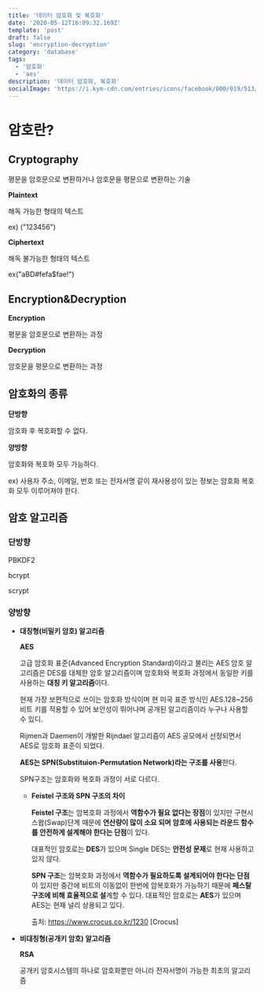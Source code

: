 ```yaml
---
title: '데이터 암호화 및 복호화'
date: '2020-05-12T16:09:32.169Z'
template: 'post'
draft: false
slug: 'encryption-decryption'
category: 'database'
tags:
  - '암호화'
  - 'aes'
description: '데이터 암호화, 복호화'
socialImage: 'https://i.kym-cdn.com/entries/icons/facebook/000/019/513/til.jpg'
---
```


# 암호란?

## Cryptography

평문을 암호문으로 변환하거나 암호문을 평문으로 변환하는 기술

**Plaintext**

해독 가능한 형태의 텍스트

ex) ("123456")

**Ciphertext**

해독 불가능한 형태의 텍스트

ex("aBD#fefa$fae!")



## Encryption&Decryption

**Encryption**

평문을 암호문으로 변환하는 과정

**Decryption**

암호문을 평문으로 변환하는 과정



## 암호화의 종류

**단방향**

암호화 후 복호화할 수 없다.

**양방향**

암호화와 복호화 모두 가능하다.

ex) 사용자 주소, 이메일, 번호 또는 전자서명 같이 재사용성이 있는 정보는 암호화 복호화 모두 이루어져야 한다.



## 암호 알고리즘

### 단방향

PBKDF2

bcrypt

scrypt

### 양방향 

- **대칭형(비밀키 암호) 알고리즘**

  **AES**

  고급 암호화 표준(Advanced Encryption Standard)이라고 불리는 AES 암호 알고리즘은 DES를 대체한 암호 알고리즘이며 암호화와 복호화 과정에서 동일한 키를 사용하는 **대칭 키 알고리즘**이다.

  현재 가장 보편적으로 쓰이는 암호화 방식이며 현 미국 표준 방식인 AES.128~256비트 키를 적용할 수 있어 보안성이 뛰어나며 공개된 알고리즘이라 누구나 사용할 수 있디.

  Rijmen과 Daemen이 개발한 Rijndael 알고리즘이 AES 공모에서 선정되면서 AES로 암호화 표준이 되었다.

  **AES는 SPN(Substituion-Permutation Network)라는 구조를 사용**한다. 

  SPN구조는 암호화와 복호화 과정이 서로 다르다.

  - **Feistel 구조와 SPN 구조의 차이**

    

    **Feistel 구조**는 암복호화 과정에서 **역함수가 필요 없다는 장점**이 있지만 구현시 스왑(Swap)단계 때문에 **연산량이 많이 소요 되며 암호에 사용되는 라운드 함수를 안전하게 설계해야 한다는 단점**이 있다. 

    

    대표적인 암호로는 **DES**가 있으며 Single DES는 **안전성 문제**로 현재 사용하고 있지 않다.

    

    **SPN 구조**는 암복호화 과정에서 **역함수가 필요하도록 설계되어야 한다는 단점**이 있지만 중간에 비트의 이동없이 한번에 암복호화가 가능하기 때문에 **페스탈 구조에 비해 효율적으로 설**계할 수 있다. 대표적인 암호로는 **AES**가 있으며 AES는 현재 널리 상용되고 있다.

    출처: https://www.crocus.co.kr/1230 [Crocus]

- **비대칭형(공개키 암호) 알고리즘**

  **RSA**

  공개키 암호시스템의 하나로 암호화뿐만 아니라 전자서명이 가능한 최초의 알고리즘

